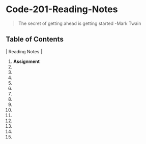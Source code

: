 # Code-201-Reading-Notes

> The secret of getting ahead is getting started
  -Mark Twain

## Table of Contents

| Reading Notes |
1. **Assignment**
2. 
3. 
4. 
5. 
6. 
7. 
8. 
9. 
10. 
11. 
12. 
13. 
14. 
15.
